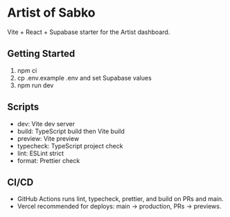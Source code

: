 # Artist of Sabko

Vite + React + Supabase starter for the Artist dashboard.

## Getting Started

1. npm ci
2. cp .env.example .env and set Supabase values
3. npm run dev

## Scripts

- dev: Vite dev server
- build: TypeScript build then Vite build
- preview: Vite preview
- typecheck: TypeScript project check
- lint: ESLint strict
- format: Prettier check

## CI/CD

- GitHub Actions runs lint, typecheck, prettier, and build on PRs and main.
- Vercel recommended for deploys: main → production, PRs → previews.
